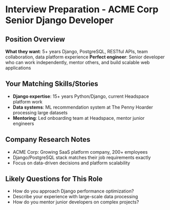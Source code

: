# Interview Preparation - ACME Corp Senior Django Developer

## Position Overview
**What they want**: 5+ years Django, PostgreSQL, RESTful APIs, team collaboration, data platform experience
**Perfect engineer**: Senior developer who can work independently, mentor others, and build scalable web applications

## Your Matching Skills/Stories
- **Django expertise**: 15+ years Python/Django, current Headspace platform work
- **Data systems**: ML recommendation system at The Penny Hoarder processing large datasets
- **Mentoring**: Led onboarding team at Headspace, mentor junior engineers

## Company Research Notes
- ACME Corp: Growing SaaS platform company, 200+ employees
- Django/PostgreSQL stack matches their job requirements exactly  
- Focus on data-driven decisions and platform scalability

## Likely Questions for This Role
- How do you approach Django performance optimization?
- Describe your experience with large-scale data processing
- How do you mentor junior developers on complex projects?